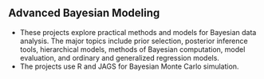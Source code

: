 ## Advanced Bayesian Modeling
+ These projects explore practical methods and models for Bayesian data analysis. The major topics include prior selection, posterior inference tools, hierarchical models, methods of Bayesian computation, model
evaluation, and ordinary and generalized regression models.
+ The projects use R and JAGS for Bayesian Monte Carlo simulation. 
